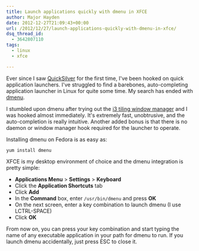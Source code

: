 ```yaml
---
title: Launch applications quickly with dmenu in XFCE
author: Major Hayden
date: 2012-12-27T21:09:43+00:00
url: /2012/12/27/launch-applications-quickly-with-dmenu-in-xfce/
dsq_thread_id:
  - 3642807110
tags:
  - linux
  - xfce

---
```

Ever since I saw [QuickSilver][1] for the first time, I've been hooked on quick application launchers. I've struggled to find a barebones, auto-completing application launcher in Linux for quite some time. My search has ended with [dmenu][2].

I stumbled upon dmenu after trying out the [i3 tiling window manager][3] and I was hooked almost immediately. It's extremely fast, unobtrusive, and the auto-completion is really intuitive. Another added bonus is that there is no daemon or window manager hook required for the launcher to operate.

Installing dmenu on Fedora is as easy as:

```
yum install dmenu
```

XFCE is my desktop environment of choice and the dmenu integration is pretty simple:

* **Applications Menu** > **Settings** > **Keyboard**
* Click the **Application Shortcuts** tab
* Click **Add**
* In the **Command** box, enter `/usr/bin/dmenu` and press **OK**
* On the next screen, enter a key combination to launch dmenu (I use LCTRL-SPACE)
* Click **OK**

From now on, you can press your key combination and start typing the name of any executable application in your path for dmenu to run. If you launch dmenu accidentally, just press ESC to close it.

 [1]: http://en.wikipedia.org/wiki/Quicksilver_(software)
 [2]: http://tools.suckless.org/dmenu/
 [3]: http://i3wm.org/
